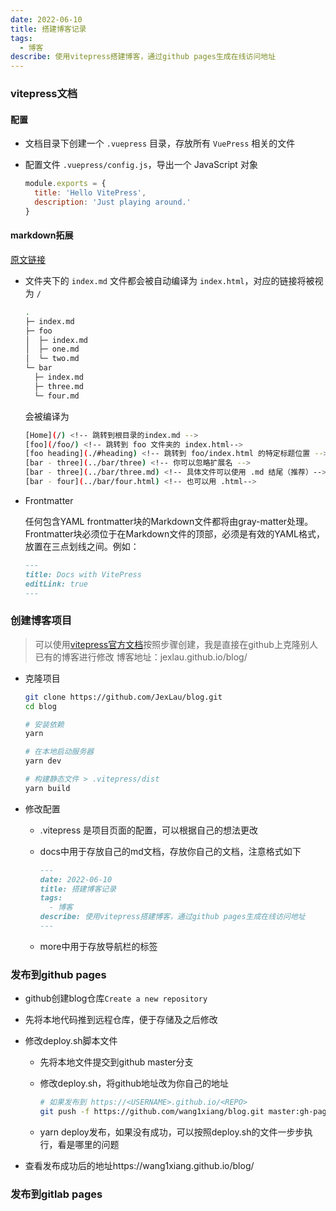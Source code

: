```yaml
---
date: 2022-06-10
title: 搭建博客记录
tags:
  - 博客
describe: 使用vitepress搭建博客，通过github pages生成在线访问地址
---
```



### vitepress文档

#### 配置

- 文档目录下创建一个 `.vuepress` 目录，存放所有 `VuePress` 相关的文件
- 配置文件 `.vuepress/config.js`，导出一个 JavaScript 对象

  ```js
  module.exports = {
    title: 'Hello VitePress',
    description: 'Just playing around.'
  }
  ```

#### markdown拓展

[原文链接](https://vitejs.cn/vitepress/guide/markdown.html)

- 文件夹下的 `index.md` 文件都会被自动编译为 `index.html`，对应的链接将被视为 `/`

  ```bash
  .
  ├─ index.md
  ├─ foo
  │  ├─ index.md
  │  ├─ one.md
  │  └─ two.md
  └─ bar
    ├─ index.md
    ├─ three.md
    └─ four.md
  ```

  会被编译为

  ```bash
  [Home](/) <!-- 跳转到根目录的index.md -->
  [foo](/foo/) <!-- 跳转到 foo 文件夹的 index.html-->
  [foo heading](./#heading) <!-- 跳转到 foo/index.html 的特定标题位置 -->
  [bar - three](../bar/three) <!-- 你可以忽略扩展名 -->
  [bar - three](../bar/three.md) <!-- 具体文件可以使用 .md 结尾（推荐）-->
  [bar - four](../bar/four.html) <!-- 也可以用 .html-->
  ```

- Frontmatter

  任何包含YAML frontmatter块的Markdown文件都将由gray-matter处理。Frontmatter块必须位于在Markdown文件的顶部，必须是有效的YAML格式，放置在三点划线之间。例如：

  ```md
  ---
  title: Docs with VitePress
  editLink: true
  ---

  ```

### 创建博客项目

> 可以使用[vitepress官方文档](https://vitejs.cn/vitepress/)按照步骤创建，我是直接在github上克隆别人已有的博客进行修改
> 博客地址：jexlau.github.io/blog/

- 克隆项目

  ```bash
  git clone https://github.com/JexLau/blog.git
  cd blog

  # 安装依赖
  yarn

  # 在本地启动服务器
  yarn dev

  # 构建静态文件 > .vitepress/dist
  yarn build
  ```

- 修改配置
  - .vitepress 是项目页面的配置，可以根据自己的想法更改
  - docs中用于存放自己的md文档，存放你自己的文档，注意格式如下

    ```md
    ---
    date: 2022-06-10
    title: 搭建博客记录
    tags:
      - 博客
    describe: 使用vitepress搭建博客，通过github pages生成在线访问地址
    ---
    ```

  - more中用于存放导航栏的标签

### 发布到github pages

- github创建blog仓库`Create a new repository`
- 先将本地代码推到远程仓库，便于存储及之后修改
- 修改deploy.sh脚本文件
  - 先将本地文件提交到github master分支
  - 修改deploy.sh，将github地址改为你自己的地址

    ```bash
    # 如果发布到 https://<USERNAME>.github.io/<REPO>
    git push -f https://github.com/wang1xiang/blog.git master:gh-pages
    ```

  - yarn deploy发布，如果没有成功，可以按照deploy.sh的文件一步步执行，看是哪里的问题

- 查看发布成功后的地址https://wang1xiang.github.io/blog/

### 发布到gitlab pages
